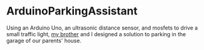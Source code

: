 # ArduinoParkingAssistant
Using an Arduino Uno, an ultrasonic distance sensor, and mosfets to drive a small traffic light, [my brother](https://luc561.github.io/ "Luckson Madestin") and I designed a solution to parking in the garage of our parents' house.
